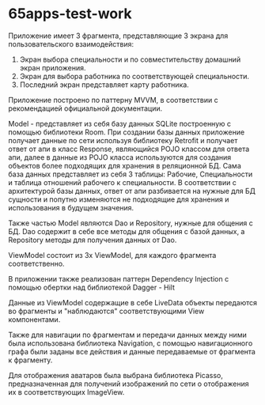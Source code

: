 # 65apps-test-work
Приложение имеет 3 фрагмента, представляющие 3 экрана для пользовательского взаимодействия:
1) Экран выбора специальности и по совместительству домашний экран  приложения.
2) Экран для выбора работника по соответствующей специальности.
3) Последний экран представляет карту работника.

Приложение построено по паттерну MVVM, в соответствии с рекомендацией официальной документации.

Model - представляет из себя базу данных SQLite построенную с помощью библиотеки Room.
При создании базы данных приложение получает данные по сети используя библиотеку Retrofit и 
получает ответ от апи в класс Response, являющийся POJO классом для ответа апи, далее в данные из POJO класса 
используются для создания объектов более подходящих для хранения в реляционной БД. 
Сама база данных представляет из себя 3 таблицы: Рабочие, Специальности и таблица отношений рабочего к специальности. 
В соответствии с архитектурой базы данных, ответ от апи разбивается на нужные для БД сущности и попутно изменяются не подходящие 
для хранения и использования в будущем значения.

Также частью Model являются Dao и Repository, нужные для общения с БД. Dao содержит в себе все методы для общения с базой данных, а Repository
методы для получения данных от Dao.

ViewModel состоит из 3х ViewModel, для каждого фрагмента соответственно.

В приложении также реализован паттерн Dependency Injection с помощью обертки над библиотекой Dagger - Hilt

Данные из ViewModel содержащие в себе LiveData объекты передаются во фрагменты и "наблюдаются" соответствующими View компонентами.

Также для навигации по фрагментам и передачи данных между ними была использована библиотека Navigation, 
с помощью навигационного графа были заданы все действия и данные передаваемые от фрагмента к фрагменту.

Для отображения аватаров была выбрана библиотека Picasso, предназначенная для получений изображений по сети о отображения их в соответствующих ImageView. 
